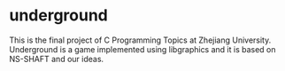 # underground
This is the final project of C Programming Topics at Zhejiang University. 
Underground is a game implemented using libgraphics and it is based on NS-SHAFT and our ideas.
